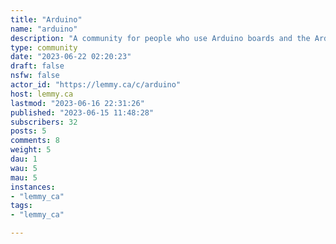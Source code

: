 ```yaml
---
title: "Arduino" 
name: "arduino"
description: "A community for people who use Arduino boards and the Arduino IDE.  Everyone is welcome here whether you use genuine Arduino hardware with the Arduino IDE, or clone boards, or other programming languages.  If it involves Arduino hardware or software it's welcome here.  If it connects to Arduino hardware it's welcome here.  IF you're building your own boards that you use with an Arduino it's welcome here.  There will be no Arduino elitist bullshit in this community.Rules:1. It's always a floating input.2.  Be nice to noobs.  We all start somewhere and we all made the common mistakes.  If you see a question asked 100 times answer it the 100th time or ignore it.  Don't be a dick."
type: community
date: "2023-06-22 02:20:23"
draft: false
nsfw: false
actor_id: "https://lemmy.ca/c/arduino"
host: lemmy.ca
lastmod: "2023-06-16 22:31:26"
published: "2023-06-15 11:48:28"
subscribers: 32
posts: 5
comments: 8
weight: 5
dau: 1
wau: 5
mau: 5
instances:
- "lemmy_ca"
tags: 
- "lemmy_ca"

---
```

